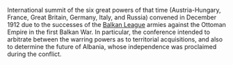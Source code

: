 International summit of the six great powers of that time (Austria-Hungary, France, Great Britain, Germany, Italy, and Russia) convened in December 1912 due to the successes of the [Balkan League](https://en.wikipedia.org/wiki/Balkan_League) armies against the Ottoman Empire in the first Balkan War. In particular, the conference intended to arbitrate between the warring powers as to territorial acquisitions, and also to determine the future of Albania, whose independence was proclaimed during the conflict. 
